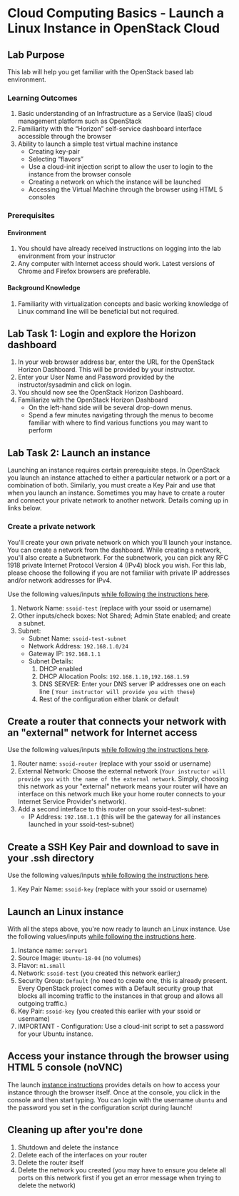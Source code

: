 # Cloud Computing Basics - Launch a Linux Instance in OpenStack Cloud

## Lab Purpose

This lab will help you get familiar with the OpenStack based lab environment.

### Learning Outcomes

1. Basic understanding of an Infrastructure as a Service (IaaS) cloud management platform such as OpenStack
2. Familiarity with the “Horizon” self-service dashboard interface accessible through the browser
3. Ability to launch a simple test virtual machine instance
   * Creating key-pair
   * Selecting “flavors”
   * Use a cloud-init injection script to allow the user to login to the instance from the browser console
   * Creating a network on which the instance will be launched
   * Accessing the Virtual Machine through the browser using HTML 5 consoles

### Prerequisites

#### Environment

1. You should have already received instructions on logging into the lab environment from your instructor
2. Any computer with Internet access should work. Latest versions of Chrome and Firefox browsers are preferable.

#### Background Knowledge

1. Familiarity with virtualization concepts and basic working knowledge of Linux command line will be beneficial but not required.

## Lab Task 1: Login and explore the Horizon dashboard

1. In your web browser address bar, enter the URL for the OpenStack Horizon Dashboard.  This will be provided by your instructor.
2. Enter your User Name and Password provided by the instructor/sysadmin and click on login.
3. You should now see the OpenStack Horizon Dashboard.
4. Familiarize with the OpenStack Horizon Dashboard
   * On the left-hand side will be several drop-down menus.
   * Spend a few minutes navigating through the menus to become familiar with where to find various functions you may want to perform

## Lab Task 2: Launch an instance

Launching an instance requires certain prerequisite steps. In OpenStack you launch an instance attached to either a particular network or a port or a combination of both. Similarly, you must create a Key Pair and use that when you launch an instance. Sometimes you may have to create a router and connect your private network to another network. Details coming up in links below.

### Create a private network

You'll create your own private network on which you'll launch your instance. You can create a network from the dashboard. While creating a network, you'll also create a Subnetwork. For the subnetwork, you can pick any RFC 1918 private Internet Protocol Version 4 (IPv4) block you wish. For this lab, please choose the following if you are not familiar with private IP addresses and/or network addresses for IPv4.

Use the following values/inputs [while following the instructions here](../../tasks/openstack/create-network.md).

1. Network Name: `ssoid-test` (replace with your ssoid or username)
2. Other inputs/check boxes: Not Shared; Admin State enabled; and create a subnet.
3. Subnet:
   * Subnet Name: `ssoid-test-subnet`
   * Network Address: `192.168.1.0/24`
   * Gateway IP: `192.168.1.1`
   * Subnet Details:
      1. DHCP enabled
      2. DHCP Allocation Pools: `192.168.1.10,192.168.1.59`
      3. DNS SERVER: Enter your DNS server IP addresses one on each line ( `Your instructor will provide you with these`)
      4. Rest of the configuration either blank or default

## Create a router that connects your network with an "external" network for Internet access

Use the following values/inputs [while following the instructions here](../../tasks/openstack/create-router.md).

1. Router name: `ssoid-router` (replace with your ssoid or username)
2. External Network: Choose the external network (`Your instructor will provide you with the name of the external network`. Simply, choosing this network as your "external" network means your router will have an interface on this network much like your home router connects to your Internet Service Provider's network).
3. Add a second interface to this router on your ssoid-test-subnet:
   * IP Address: `192.168.1.1` (this will be the gateway for all instances launched in your ssoid-test-subnet)

## Create a SSH Key Pair and download to save in your .ssh directory

Use the following values/inputs [while following the instructions here](../../tasks/openstack/create-key-pair.md).

1. Key Pair Name: `ssoid-key` (replace with your ssoid or username)

## Launch an Linux instance

With all the steps above, you're now ready to launch an Linux instance. Use the following values/inputs [while following the instructions here](../../tasks/openstack/launch-ubuntu-instance.md).

1. Instance name: `server1`
2. Source Image: `Ubuntu-18-04` (no volumes)
3. Flavor: `m1.small`
4. Network: `ssoid-test` (you created this network earlier;)
5. Security Group: `Default` (no need to create one, this is already present. Every OpenStack project comes with a Default security group that blocks all incoming traffic to the instances in that group and allows all outgoing traffic.)
6. Key Pair: `ssoid-key` (you created this earlier with your ssoid or username)
7. IMPORTANT - Configuration: Use a cloud-init script to set a password for your Ubuntu instance.

## Access your instance through the browser using HTML 5 console (noVNC)

The launch [instance instructions](../../tasks/openstack/launch-ubuntu-instance.md#accessing-your-ubuntu-instance-through-the-browser-console) provides details on how to access your instance through the browser itself. Once at the console, you click in the console and then start typing. You can login with the username `ubuntu` and the password you set in the configuration script during launch!

## Cleaning up after you're done

1. Shutdown and delete the instance
2. Delete each of the interfaces on your router
3. Delete the router itself
4. Delete the network you created (you may have to ensure you delete all ports on this network first if you get an error message when trying to delete the network)

